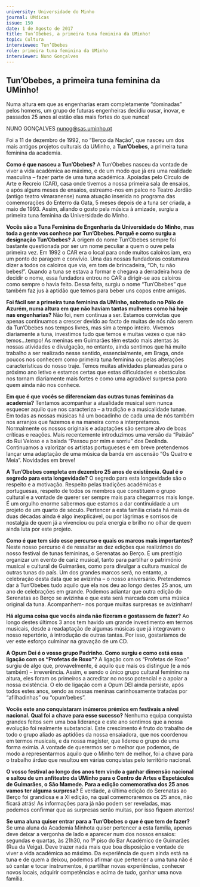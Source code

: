 ```yaml
---
university: Universidade do Minho
journal: UMdicas
issue: 150
date: 1 de Agosto de 2017
title: Tun’Obebes, a primeira tuna feminina da UMinho!
topic: Cultura
interviewee: Tun’Obebes
role: primeira tuna feminina da UMinho
interviewer: Nuno Gonçalves
---
```



## Tun’Obebes, a primeira tuna feminina da UMinho!

Numa altura em que as engenharias eram completamente “dominadas” pelos homens, um grupo de futuras engenheiras decidiu ousar, inovar, e passados 25 anos aí estão elas mais fortes do que nunca!

NUNO GONÇALVES
nunog@sas.uminho.pt

Foi a 11 de dezembro de 1992, no “Berço da Nação”, que nasceu um dos mais antigos projetos culturais da UMinho, a **Tun’Obebes**, a primeira tuna feminina da academia.

**Como é que nasceu a Tun’Obebes?**
A Tun’Obebes nasceu da vontade de viver a vida académica ao máximo, e de um modo que já era uma realidade masculina – fazer parte de uma tuna académica.
Apoiadas pelo Círculo de Arte e Recreio (CAR), casa onde tivemos a nossa primeira sala de ensaios, e após alguns meses de ensaios, estreamo-nos em palco no Teatro Jordão (antigo teatro vimaranense) numa atuação inserida no programa das comemorações do Enterro da Gata, 5 meses depois de a tuna ser criada, a maio de 1993. Assim, aliando o gosto pela música à amizade, surgiu a primeira tuna feminina da Universidade do Minho.

**Vocês são a Tuna Feminina de Engenharia da Universidade do Minho, mas toda a gente vos conhece por Tun’Obebes. Porquê e como surgiu a designação Tun’Obebes?**
A origem do nome Tun’Obebes sempre foi bastante questionada por ser um nome peculiar a quem o ouve pela primeira vez. Em 1992 o CAR era o local para onde muitos caloiros iam, era um ponto de paragem e convívio. Uma das nossas fundadoras costumava dizer a todos os caloiros que via, em tom de brincadeira, “Oh, tu não bebes!”. Quando a tuna se estava a formar e chegava a derradeira hora de decidir o nome, essa fundadora entrou no CAR a dirigir-se aos caloiros como sempre o havia feito. Dessa feita, surgiu o nome “Tun’Obebes” que também faz jus à aptidão que temos para beber uns copos entre amigas.

**Foi fácil ser a primeira tuna feminina da UMinho, sobretudo no Pólo de Azurém, numa altura em que não haviam tantas mulheres como há hoje nas engenharias?**
Não foi, nem continua a ser.
Estamos convictas que apenas continuamos a crescer devido ao facto de muitas de nós não serem da Tun’Obebes nos tempos livres, mas sim a tempo inteiro. Vivemos diariamente a tuna, investimos tudo que temos e muitas vezes o que não temos…tempo! As meninas em Guimarães têm estado mais atentas às nossas atividades e divulgação, no entanto, ainda sentimos que há muito trabalho a ser realizado nesse sentido, essencialmente, em Braga, onde poucos nos conhecem como primeira tuna feminina ou pelas alterações características do nosso traje. Temos muitas atividades planeadas para o próximo ano letivo e estamos certas que estas dificuldades e obstáculos nos tornam diariamente mais fortes e como uma agradável surpresa para quem ainda não nos conhece.

**Em que é que vocês se diferenciam das outras tunas femininas da academia?**
Tentamos acompanhar a atualidade musical sem nunca esquecer aquilo que nos caracteriza – a tradição e a musicalidade tunae.
Em todas as nossas músicas há um bocadinho de cada uma de nós também nos arranjos que fazemos e na maneira como a interpretamos. Normalmente os nossos originais e adaptações são sempre alvo de boas críticas e reações. Mais recentemente introduzimos uma versão da “Paixão” do Rui Veloso e a balada “Passou por mim e sorriu” dos Deolinda. Continuamos a valorizar os artistas portugueses e em breve pretendemos lançar uma adaptação de uma música da banda em ascensão “Os Quatro e Meia”. Novidades em breve!

**A Tun’Obebes completa em dezembro 25 anos de existência. Qual é o segredo para esta longevidade?**
O segredo para esta longevidade são o respeito e a motivação. Respeito pelas tradições académicas e portuguesas, respeito de todos os membros que constituem o grupo cultural e a vontade de querer ser sempre mais para chegarmos mais longe. É um orgulho enorme sabermos que estamos a dar continuidade a um projeto de um quarto de século. Pertencer a esta família criada há mais de duas décadas ainda é algo inexplicável, ou por lágrimas e sorrisos de nostalgia de quem já a vivenciou ou pela energia e brilho no olhar de quem ainda luta por este projeto.

**Como é que tem sido esse percurso e quais os marcos mais importantes?**
Neste nosso percurso é de ressaltar as dez edições que realizámos do nosso festival de tunas femininas, o Serenatas ao Berço. É um prestígio organizar um evento de cariz musical, tanto para partilhar o património musical e cultural de Guimarães, como para divulgar a cultura musical de outras tunas do país. Um dos grandes marcos será, no entanto, a celebração desta data que se avizinha – o nosso aniversário.
Pretendemos dar à Tun’Obebes tudo aquilo que ela nos deu ao longo destes 25 anos, um ano de celebrações em grande. Podemos adiantar que outra edição do Serenatas ao Berço se avizinha e que esta será marcada com uma música original da tuna. Acompanhem- nos porque muitas surpresas se avizinham!

**Há alguma coisa que vocês ainda não fizeram e gostassem de fazer?**
Ao longo destes últimos 3 anos tem havido um grande investimento em termos musicais, desde a readaptação de algumas músicas que já integravam o nosso repertório, à introdução de outras tantas. Por isso, gostaríamos de ver este esforço culminar na gravação de um CD.

**A Opum Dei é o vosso grupo Padrinho. Como surgiu e como está essa ligação com os “Profetas de Roxo”?**
A ligação com os “Profetas de Roxo” surgiu de algo que, provavelmente, é aquilo que mais os distingue (e a nós também) – irreverência. Assim, e sendo o único grupo cultural feminino na altura, eles foram os primeiros a acreditar no nosso potencial e a apoiar a nossa existência. O elo de ligação com a Opum DEI ainda persiste, após todos estes anos, sendo as nossas meninas carinhosamente tratadas por “afilhadinhas” ou “opum’bebes”.

**Vocês este ano conquistaram inúmeros prémios em festivais a nível nacional. Qual foi a chave para esse sucesso?**
Nenhuma equipa conquista grandes feitos sem uma boa liderança e este ano sentimos que a nossa evolução foi realmente substancial. Este crescimento é fruto do trabalho de todo o grupo aliado as aptidões da nossa ensaiadora, que nos coordenou em termos musicais, e da nossa magíster, que liderou o grupo de uma forma exímia. A vontade de querermos ser o melhor que podemos, de modo a representarmos aquilo que o Minho tem de melhor, foi a chave para o trabalho árduo que resultou em várias conquistas pelo território nacional.

**O vosso festival ao longo dos anos tem vindo a ganhar dimensão nacional e saltou de um anfiteatro da UMinho para o Centro de Artes e Espetáculos de Guimarães, o São Mamede. Para a edição comemorativa dos 25 anos vamos ter alguma surpresa?**
É verdade, a última edição do Serenatas ao Berço foi grandiosa e a XI edição, na qual comemoraremos os 25 anos, não ficará atrás!
As informações para já não podem ser reveladas, mas podemos confirmar que as surpresas serão muitas, por isso fiquem atentos!

**Se uma aluna quiser entrar para a Tun’Obebes o que é que tem de fazer?**
Se uma aluna da Academia Minhota quiser pertencer a esta família, apenas deve deixar a vergonha de lado e aparecer num dos nossos ensaios: segundas e quartas, às 21h30, no 1º piso do Bar Académico de Guimarães (Rua da Veiga). Deve trazer nada mais que boa disposição e vontade de viver a vida académica ao máximo. Da experiência de quem ainda está na tuna e de quem a deixou, podemos afirmar que pertencer a uma tuna não é só cantar e tocar instrumentos, é partilhar novas experiências, conhecer novos locais, adquirir competências e acima de tudo, ganhar uma nova família.

